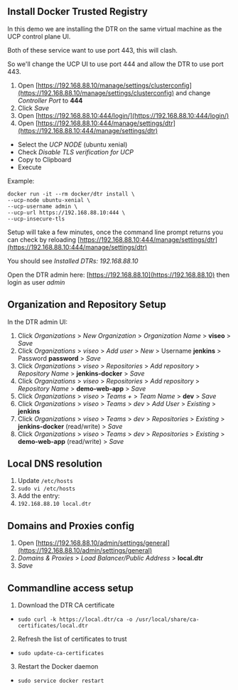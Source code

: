 ## Install Docker Trusted Registry

In this demo we are installing the DTR on the same virtual machine as the UCP control plane UI.

Both of these service want to use port 443, this will clash.

So we'll change the UCP UI to use port 444 and allow the DTR to use port 443.

1. Open [https://192.168.88.10/manage/settings/clusterconfig](https://192.168.88.10/manage/settings/clusterconfig) and change *Controller Port* to **444**
2. Click *Save*
3. Open [https://192.168.88.10:444/login/](https://192.168.88.10:444/login/)
4. Open [https://192.168.88.10:444/manage/settings/dtr](https://192.168.88.10:444/manage/settings/dtr)
  - Select the *UCP NODE* (ubuntu xenial)
  - Check *Disable TLS verification for UCP*
  - Copy to Clipboard
  - Execute

Example:

```
docker run -it --rm docker/dtr install \  
--ucp-node ubuntu-xenial \  
--ucp-username admin \  
--ucp-url https://192.168.88.10:444 \  
--ucp-insecure-tls
```

Setup will take a few minutes, once the command line prompt returns you can check by reloading [https://192.168.88.10:444/manage/settings/dtr](https://192.168.88.10:444/manage/settings/dtr)

You should see *Installed DTRs: 192.168.88.10*

Open the DTR admin here: [https://192.168.88.10](https://192.168.88.10) then login as user *admin*

## Organization and Repository Setup 

In the DTR admin UI:

1. Click *Organizations* > *New Organization* > *Organization Name* > **viseo** > *Save*
2. Click *Organizations* > *viseo* >  *Add user* > *New* > Username **jenkins** > Password **password** > *Save*
3. Click *Organizations* > *viseo* > *Repositories* > *Add repository* > *Repository Name* > **jenkins-docker** > *Save*
4. Click *Organizations* > *viseo* > *Repositories* > *Add repository* > *Repository Name* > **demo-web-app** > *Save*
6. Click *Organizations* > *viseo* > *Teams +* > *Team Name* > **dev** > *Save*
7. Click *Organizations* > *viseo* > *Teams* > *dev* > *Add User* > *Existing* > **jenkins**
8. Click *Organizations* > *viseo* > *Teams* > *dev* > *Repositories* > *Existing* > **jenkins-docker** (read/write) > *Save*
9. Click *Organizations* > *viseo* > *Teams* > *dev* > *Repositories* > *Existing* > **demo-web-app** (read/write) > *Save*

## Local DNS resolution

1. Update `/etc/hosts`
2. `sudo vi /etc/hosts`
3. Add the entry:
4. `192.168.88.10 local.dtr`

## Domains and Proxies config

1. Open [https://192.168.88.10/admin/settings/general](https://192.168.88.10/admin/settings/general)
2. *Domains & Proxies* > *Load Balancer/Public Address* > **local.dtr**
3. *Save*

## Commandline access setup

1. Download the DTR CA certificate
  - `sudo curl -k https://local.dtr/ca -o /usr/local/share/ca-certificates/local.dtr`
2. Refresh the list of certificates to trust
  - `sudo update-ca-certificates`
3. Restart the Docker daemon
  - `sudo service docker restart`
